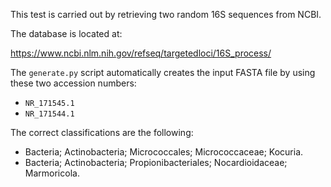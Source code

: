 This test is carried out by retrieving two random 16S sequences from NCBI.

The database is located at:

https://www.ncbi.nlm.nih.gov/refseq/targetedloci/16S_process/

The `generate.py` script automatically creates the input FASTA file by using these two accession numbers:

* `NR_171545.1`
* `NR_171544.1`

The correct classifications are the following:

*  Bacteria; Actinobacteria; Micrococcales; Micrococcaceae; Kocuria.
*  Bacteria; Actinobacteria; Propionibacteriales; Nocardioidaceae; Marmoricola.